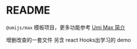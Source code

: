 # README

`@umijs/max` 模板项目，更多功能参考 [Umi Max 简介](https://next.umijs.org/zh-CN/docs/max/introduce)


增删改查的一套文件 另含 react Hooks出学习的 demo
